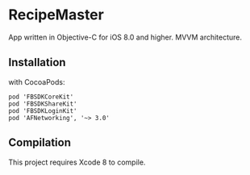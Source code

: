 # RecipeMaster

App written in Objective-C for iOS 8.0 and higher. MVVM architecture.

## Installation 

with CocoaPods:
```
pod 'FBSDKCoreKit'
pod 'FBSDKShareKit'
pod 'FBSDKLoginKit'
pod 'AFNetworking', '~> 3.0'
```

## Compilation

This project requires Xcode 8 to compile.

